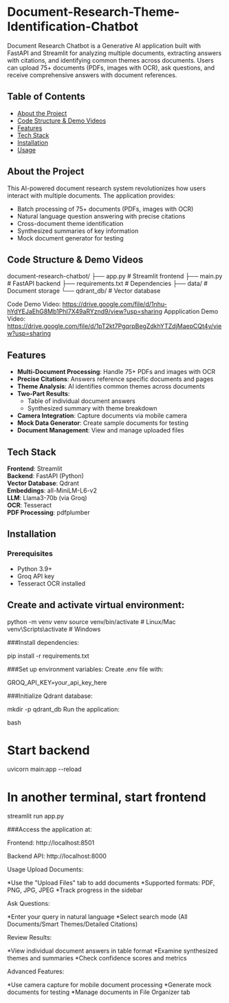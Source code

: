# Document-Research-Theme-Identification-Chatbot

Document Research Chatbot is a Generative AI application built with FastAPI and Streamlit for analyzing multiple documents, extracting answers with citations, and identifying common themes across documents. Users can upload 75+ documents (PDFs, images with OCR), ask questions, and receive comprehensive answers with document references.

## Table of Contents
- [About the Project](#about-the-project)
- [Code Structure & Demo Videos](#code-structure--demo-videos)
- [Features](#features)
- [Tech Stack](#tech-stack)
- [Installation](#installation)
- [Usage](#usage)

## About the Project
This AI-powered document research system revolutionizes how users interact with multiple documents. The application provides:
- Batch processing of 75+ documents (PDFs, images with OCR)
- Natural language question answering with precise citations
- Cross-document theme identification
- Synthesized summaries of key information
- Mock document generator for testing

## Code Structure & Demo Videos
document-research-chatbot/
├── app.py # Streamlit frontend
├── main.py # FastAPI backend
├── requirements.txt # Dependencies
├── data/ # Document storage
└── qdrant_db/ # Vector database

Code Demo Video: https://drive.google.com/file/d/1nhu-hYdYEJaEhG8Mb1PhI7X49aRYznd9/view?usp=sharing
Appplication Demo Video: https://drive.google.com/file/d/1pT2kt7PgqrpBegZdkhYTZdjMaepCQt4v/view?usp=sharing

## Features
- **Multi-Document Processing**: Handle 75+ PDFs and images with OCR
- **Precise Citations**: Answers reference specific documents and pages
- **Theme Analysis**: AI identifies common themes across documents
- **Two-Part Results**:
  - Table of individual document answers
  - Synthesized summary with theme breakdown
- **Camera Integration**: Capture documents via mobile camera
- **Mock Data Generator**: Create sample documents for testing
- **Document Management**: View and manage uploaded files

## Tech Stack
**Frontend**: Streamlit  
**Backend**: FastAPI (Python)  
**Vector Database**: Qdrant  
**Embeddings**: all-MiniLM-L6-v2  
**LLM**: Llama3-70b (via Groq)  
**OCR**: Tesseract  
**PDF Processing**: pdfplumber  

## Installation

### Prerequisites
- Python 3.9+
- Groq API key
- Tesseract OCR installed

## Create and activate virtual environment:

python -m venv venv
source venv/bin/activate  # Linux/Mac
venv\Scripts\activate     # Windows

###Install dependencies:

pip install -r requirements.txt

###Set up environment variables:
Create .env file with:

GROQ_API_KEY=your_api_key_here

###Initialize Qdrant database:

mkdir -p qdrant_db
Run the application:

bash
# Start backend
uvicorn main:app --reload

# In another terminal, start frontend
streamlit run app.py

###Access the application at:

Frontend: http://localhost:8501

Backend API: http://localhost:8000

Usage
Upload Documents:

*Use the "Upload Files" tab to add documents
*Supported formats: PDF, PNG, JPG, JPEG
*Track progress in the sidebar

Ask Questions:

*Enter your query in natural language
*Select search mode (All Documents/Smart Themes/Detailed Citations)

Review Results:

*View individual document answers in table format
*Examine synthesized themes and summaries
*Check confidence scores and metrics

Advanced Features:

*Use camera capture for mobile document processing
*Generate mock documents for testing
*Manage documents in File Organizer tab
